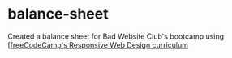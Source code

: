 # balance-sheet
Created a balance sheet for Bad Website Club's bootcamp using [[freeCodeCamp's Responsive Web Design curriculum](https://www.freecodecamp.org/learn/2022/responsive-web-design/learn-more-about-css-pseudo-selectors-by-building-a-balance-sheet/step-1)
